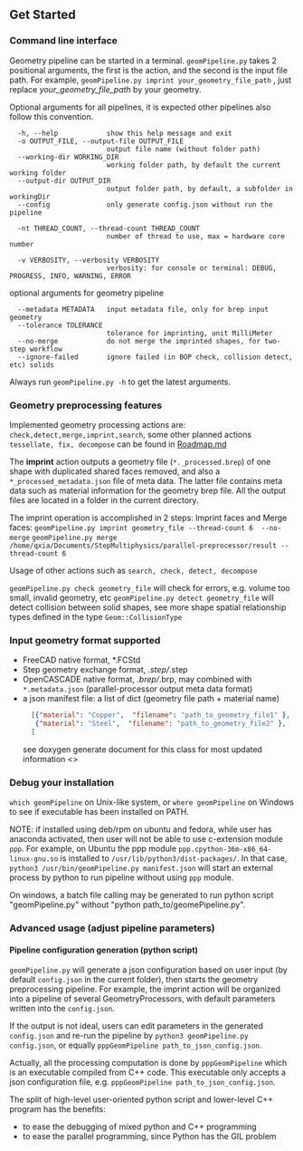 ## Get Started

### Command line interface

Geometry pipeline can be started in a terminal. `geomPipeline.py` takes 2 positional arguments, the first is the action, and the second is the input file path. For example,  `geomPipeline.py imprint your_geometry_file_path` ,  just replace *your_geometry_file_path* by your geometry. 

Optional arguments for all pipelines, it is expected other pipelines also follow this convention.
```
  -h, --help            show this help message and exit
  -o OUTPUT_FILE, --output-file OUTPUT_FILE
                        output file name (without folder path)
  --working-dir WORKING_DIR
                        working folder path, by default the current working folder
  --output-dir OUTPUT_DIR
                        output folder path, by default, a subfolder in workingDir
  --config              only generate config.json without run the pipeline

  -nt THREAD_COUNT, --thread-count THREAD_COUNT
                        number of thread to use, max = hardware core number

  -v VERBOSITY, --verbosity VERBOSITY
                        verbosity: for console or terminal: DEBUG, PROGRESS, INFO, WARNING, ERROR
```

optional arguments for geometry pipeline
```
  --metadata METADATA   input metadata file, only for brep input geometry
  --tolerance TOLERANCE
                        tolerance for imprinting, unit MilliMeter
  --no-merge            do not merge the imprinted shapes, for two-step workflow
  --ignore-failed       ignore failed (in BOP check, collision detect, etc) solids
```

Always run `geomPipeline.py -h` to get the latest arguments.  

### Geometry preprocessing features

Implemented geometry processing actions are: `check,detect,merge,imprint,search`, some other planned actions `tessellate, fix, decompose` can be found in [Roadmap.md](Roadmap.md)

The  **imprint** action outputs a geometry file (`*._processed.brep`) of one shape with duplicated shared faces removed, and also a `*_processed_metadata.json` file of meta data.  The latter file contains meta data such as material information for the geometry brep file. All the output files are located in a folder in the current directory.

The imprint operation is accomplished in 2 steps:  Imprint faces and Merge faces:
`geomPipeline.py imprint geometry_file --thread-count 6  --no-merge`
`geomPipeline.py merge  /home/qxia/Documents/StepMultiphysics/parallel-preprocessor/result --thread-count 6`

Usage of other actions such as `search, check, detect, decompose`

`geomPipeline.py check geometry_file` will check for errors, e.g. volume too small, invalid geometry, etc
`geomPipeline.py detect geometry_file` will detect collision between solid shapes, see more shape spatial relationship types defined in the type `Geom::CollisionType`

### Input geometry format supported

+ FreeCAD native format, *.FCStd
+ Step geometry exchange format, *.step/*.step
+ OpenCASCADE native format, *.brep/*.brp, may combined with `*.metadata.json` (parallel-processor output meta data format)
+ a json manifest file: a list of dict (geometry file path + material name)
  ```json
    [{"material": "Copper",  "filename": "path_to_geometry_file1" },
     {"material": "Steel",  "filename": "path_to_geometry_file2" },
    ]
  ```
  see doxygen generate document for this class for most updated information <>


### Debug your installation

`which geomPipeline` on Unix-like system, or `where geomPipeline` on Windows to see if executable has been installed on PATH. 

NOTE:  if installed using deb/rpm on ubuntu and fedora, while user has anaconda activated, then user will not be able to use c-extension module `ppp`. For example, on Ubuntu the ppp module `ppp.cpython-36m-x86_64-linux-gnu.so` is installed to `/usr/lib/python3/dist-packages/`. In that case, `python3 /usr/bin/geomPipeline.py manifest.json` will start an external process by python to run pipeline without using `ppp` module.

On windows, a batch file calling may be generated to run python script "geomPipeline.py" without "python path_to/geomePipeline.py".


### Advanced usage (adjust pipeline parameters)
####  Pipeline configuration generation (python script)

`geomPipeline.py` will generate a json configuration based on user input (by default `config.json` in the current folder),  then starts the geometry preprocessing pipeline. For example, the imprint action will be organized into a pipeline of several GeometryProcessors, with default parameters written into the `config.json`. 

If the output is not ideal, users can edit parameters in the generated `config.json` and re-run the pipeline by `python3 geomPipeline.py config.json`, or equally `pppGeomPipeline path_to_json_config.json`.  

Actually, all the processing computation is done by `pppGeomPipeline` which is an executable compiled from C++ code. This executable only accepts a json configuration file, e.g. `pppGeomPipeline path_to_json_config.json`.  

The split of high-level user-oriented python script and lower-level C++ program has the benefits:
+ to ease the debugging of mixed python and C++ programming
+ to ease the parallel programming, since Python has the GIL problem

